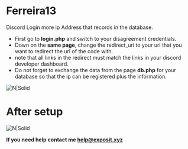 # Ferreira13
 
 Discord Login more ip Address that records in the database.

  - First go to **login.php** and switch to your disagreement credentials.
  - Down on the **same page**, change the redirect_uri to your url that you want to redirect the url of the code with.
  - note that all links in the redirect must match the links in your discord developer dashboard.
  - Do not forget to exchange the data from the page **db.php** for your database so that the ip can be registered plus the information.
  
![N|Solid](http://verify.exposit.xyz/transferir.png)

# After setup
![N|Solid](http://verify.exposit.xyz/unknown.png)


**If you need help contact me help@exposit.xyz**
